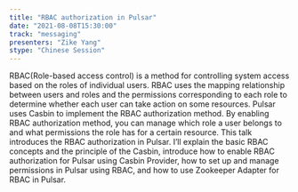 ```yaml
---
title: "RBAC authorization in Pulsar"
date: "2021-08-08T15:30:00" 
track: "messaging"
presenters: "Zike Yang"
stype: "Chinese Session"
---
```

RBAC(Role-based access control) is a method for controlling system access based on the roles of individual users. RBAC uses the mapping relationship between users and roles and the permissions corresponding to each role to determine whether each user can take action on some resources.
 Pulsar uses Casbin to implement the RBAC authorization method. By enabling RBAC authorization method, you can manage which role a user belongs to and what permissions the role has for a certain resource.
 This talk introduces the RBAC authorization in Pulsar. I’ll explain the basic RBAC concepts and the principle of the Casbin, introduce how to enable RBAC authorization for Pulsar using Casbin Provider, how to set up and manage permissions in Pulsar using RBAC, and how to use Zookeeper Adapter for RBAC in Pulsar.